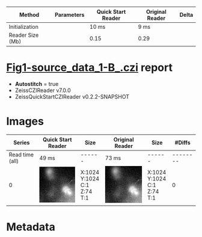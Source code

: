 |  Method            | Parameters       | Quick Start Reader | Original Reader | Delta  |
| -------------------|------------------|--------------------|-----------------|------- |
| Initialization     |                  |10 ms|9 ms|        |
| Reader Size (Mb)     |                  |0.15|0.29|        |
# [Fig1-source_data_1-B_.czi](https://zenodo.org/record/5016179/files/Fig1-source_data_1-B_.czi) report
 - **Autostitch** = true
 - ZeissCZIReader v7.0.0
 - ZeissQuickStartCZIReader v0.2.2-SNAPSHOT

# Images 

| Series            | Quick Start Reader | Size | Original Reader | Size | #Diffs |
|-------------------|--------------------|------|-----------------|------|--------|
| Read time (all)   |49 ms|------|73 ms|------|--------|
|0|![Fig1-source_data_1-B_.quick_true.flat_true.stitch_true.series_0.jpg](Fig1-source_data_1-B_/Fig1-source_data_1-B_.quick_true.flat_true.stitch_true.series_0.jpg)|X:1024<br>Y:1024<br>C:1<br>Z:74<br>T:1|![Fig1-source_data_1-B_.quick_false.flat_true.stitch_true.series_0.jpg](Fig1-source_data_1-B_/Fig1-source_data_1-B_.quick_false.flat_true.stitch_true.series_0.jpg)|X:1024<br>Y:1024<br>C:1<br>Z:74<br>T:1|0|

# Metadata

